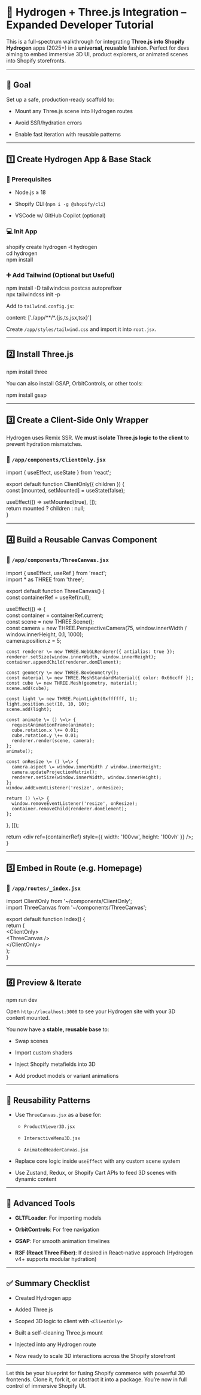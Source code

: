 # **📘 Hydrogen \+ Three.js Integration – Expanded Developer Tutorial**

This is a full-spectrum walkthrough for integrating **Three.js into Shopify Hydrogen** apps (2025+) in a **universal, reusable** fashion. Perfect for devs aiming to embed immersive 3D UI, product explorers, or animated scenes into Shopify storefronts.

---

## **🎯 Goal**

Set up a safe, production-ready scaffold to:

* Mount any Three.js scene into Hydrogen routes

* Avoid SSR/hydration errors

* Enable fast iteration with reusable patterns

---

## **1️⃣ Create Hydrogen App & Base Stack**

### **🔨 Prerequisites**

* Node.js ≥ 18

* Shopify CLI (`npm i -g @shopify/cli`)

* VSCode w/ GitHub Copilot (optional)

### **💻 Init App**

shopify create hydrogen \-t hydrogen  
cd hydrogen  
npm install

### **➕ Add Tailwind (Optional but Useful)**

npm install \-D tailwindcss postcss autoprefixer  
npx tailwindcss init \-p

Add to `tailwind.config.js`:

content: \['./app/\*\*/\*.{js,ts,jsx,tsx}'\]

Create `/app/styles/tailwind.css` and import it into `root.jsx`.

---

## **2️⃣ Install Three.js**

npm install three

You can also install GSAP, OrbitControls, or other tools:

npm install gsap

---

## **3️⃣ Create a Client-Side Only Wrapper**

Hydrogen uses Remix SSR. We **must isolate Three.js logic to the client** to prevent hydration mismatches.

### **📁 `/app/components/ClientOnly.jsx`**

import { useEffect, useState } from 'react';

export default function ClientOnly({ children }) {  
  const \[mounted, setMounted\] \= useState(false);

  useEffect(() \=\> setMounted(true), \[\]);  
  return mounted ? children : null;  
}

---

## **4️⃣ Build a Reusable Canvas Component**

### **📁 `/app/components/ThreeCanvas.jsx`**

import { useEffect, useRef } from 'react';  
import \* as THREE from 'three';

export default function ThreeCanvas() {  
  const containerRef \= useRef(null);

  useEffect(() \=\> {  
    const container \= containerRef.current;  
    const scene \= new THREE.Scene();  
    const camera \= new THREE.PerspectiveCamera(75, window.innerWidth / window.innerHeight, 0.1, 1000);  
    camera.position.z \= 5;

    const renderer \= new THREE.WebGLRenderer({ antialias: true });  
    renderer.setSize(window.innerWidth, window.innerHeight);  
    container.appendChild(renderer.domElement);

    const geometry \= new THREE.BoxGeometry();  
    const material \= new THREE.MeshStandardMaterial({ color: 0x66ccff });  
    const cube \= new THREE.Mesh(geometry, material);  
    scene.add(cube);

    const light \= new THREE.PointLight(0xffffff, 1);  
    light.position.set(10, 10, 10);  
    scene.add(light);

    const animate \= () \=\> {  
      requestAnimationFrame(animate);  
      cube.rotation.x \+= 0.01;  
      cube.rotation.y \+= 0.01;  
      renderer.render(scene, camera);  
    };  
    animate();

    const onResize \= () \=\> {  
      camera.aspect \= window.innerWidth / window.innerHeight;  
      camera.updateProjectionMatrix();  
      renderer.setSize(window.innerWidth, window.innerHeight);  
    };  
    window.addEventListener('resize', onResize);

    return () \=\> {  
      window.removeEventListener('resize', onResize);  
      container.removeChild(renderer.domElement);  
    };  
  }, \[\]);

  return \<div ref={containerRef} style={{ width: '100vw', height: '100vh' }} /\>;  
}

---

## **5️⃣ Embed in Route (e.g. Homepage)**

### **📁 `/app/routes/_index.jsx`**

import ClientOnly from '\~/components/ClientOnly';  
import ThreeCanvas from '\~/components/ThreeCanvas';

export default function Index() {  
  return (  
    \<ClientOnly\>  
      \<ThreeCanvas /\>  
    \</ClientOnly\>  
  );  
}

---

## **6️⃣ Preview & Iterate**

npm run dev

Open `http://localhost:3000` to see your Hydrogen site with your 3D content mounted.

You now have a **stable, reusable base** to:

* Swap scenes

* Import custom shaders

* Inject Shopify metafields into 3D

* Add product models or variant animations

---

## **🔁 Reusability Patterns**

* Use `ThreeCanvas.jsx` as a base for:

  * `ProductViewer3D.jsx`

  * `InteractiveMenu3D.jsx`

  * `AnimatedHeaderCanvas.jsx`

* Replace core logic inside `useEffect` with any custom scene system

* Use Zustand, Redux, or Shopify Cart APIs to feed 3D scenes with dynamic content

---

## **🧠 Advanced Tools**

* **GLTFLoader**: For importing models

* **OrbitControls**: For free navigation

* **GSAP**: For smooth animation timelines

* **R3F (React Three Fiber)**: If desired in React-native approach (Hydrogen v4+ supports modular hydration)

---

## **✅ Summary Checklist**

* Created Hydrogen app

* Added Three.js

* Scoped 3D logic to client with `<ClientOnly>`

* Built a self-cleaning Three.js mount

* Injected into any Hydrogen route

* Now ready to scale 3D interactions across the Shopify storefront

---

Let this be your blueprint for fusing Shopify commerce with powerful 3D frontends. Clone it, fork it, or abstract it into a package. You’re now in full control of immersive Shopify UI.

